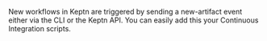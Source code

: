 New workflows in Keptn are triggered by sending a new-artifact event either via the CLI or the Keptn API. You can easily add this your Continuous Integration scripts.
